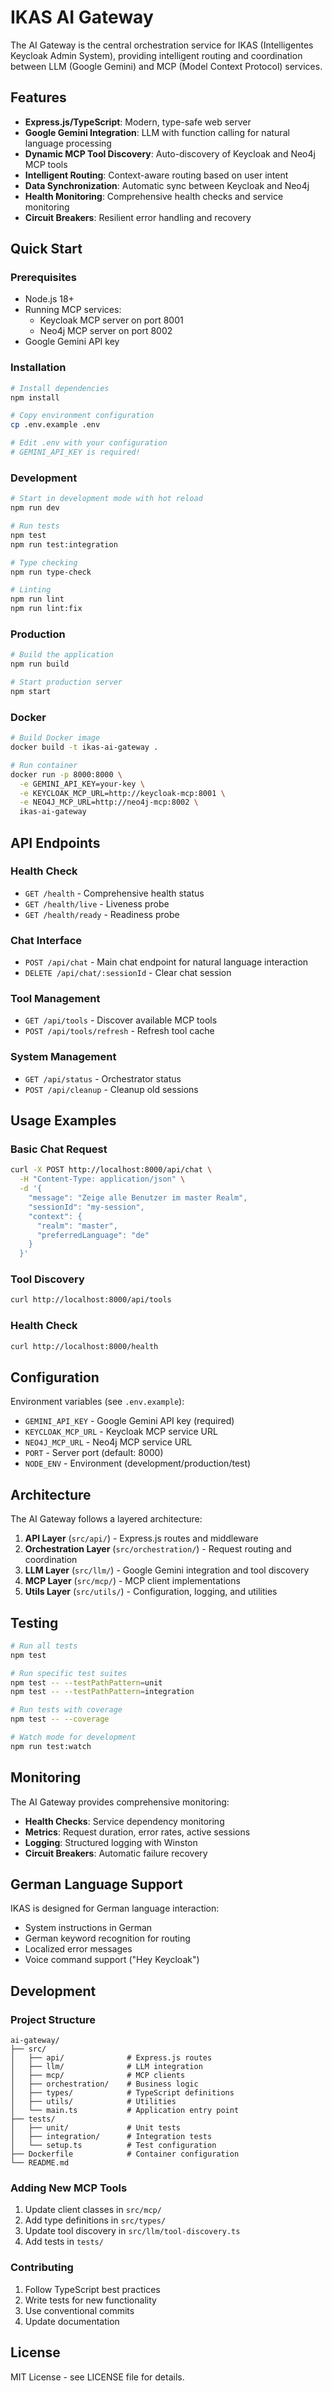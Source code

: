 # IKAS AI Gateway

The AI Gateway is the central orchestration service for IKAS (Intelligentes Keycloak Admin System), providing intelligent routing and coordination between LLM (Google Gemini) and MCP (Model Context Protocol) services.

## Features

- **Express.js/TypeScript**: Modern, type-safe web server
- **Google Gemini Integration**: LLM with function calling for natural language processing
- **Dynamic MCP Tool Discovery**: Auto-discovery of Keycloak and Neo4j MCP tools
- **Intelligent Routing**: Context-aware routing based on user intent
- **Data Synchronization**: Automatic sync between Keycloak and Neo4j
- **Health Monitoring**: Comprehensive health checks and service monitoring
- **Circuit Breakers**: Resilient error handling and recovery

## Quick Start

### Prerequisites

- Node.js 18+
- Running MCP services:
  - Keycloak MCP server on port 8001
  - Neo4j MCP server on port 8002
- Google Gemini API key

### Installation

```bash
# Install dependencies
npm install

# Copy environment configuration
cp .env.example .env

# Edit .env with your configuration
# GEMINI_API_KEY is required!
```

### Development

```bash
# Start in development mode with hot reload
npm run dev

# Run tests
npm test
npm run test:integration

# Type checking
npm run type-check

# Linting
npm run lint
npm run lint:fix
```

### Production

```bash
# Build the application
npm run build

# Start production server
npm start
```

### Docker

```bash
# Build Docker image
docker build -t ikas-ai-gateway .

# Run container
docker run -p 8000:8000 \
  -e GEMINI_API_KEY=your-key \
  -e KEYCLOAK_MCP_URL=http://keycloak-mcp:8001 \
  -e NEO4J_MCP_URL=http://neo4j-mcp:8002 \
  ikas-ai-gateway
```

## API Endpoints

### Health Check
- `GET /health` - Comprehensive health status
- `GET /health/live` - Liveness probe
- `GET /health/ready` - Readiness probe

### Chat Interface
- `POST /api/chat` - Main chat endpoint for natural language interaction
- `DELETE /api/chat/:sessionId` - Clear chat session

### Tool Management
- `GET /api/tools` - Discover available MCP tools
- `POST /api/tools/refresh` - Refresh tool cache

### System Management
- `GET /api/status` - Orchestrator status
- `POST /api/cleanup` - Cleanup old sessions

## Usage Examples

### Basic Chat Request

```bash
curl -X POST http://localhost:8000/api/chat \
  -H "Content-Type: application/json" \
  -d '{
    "message": "Zeige alle Benutzer im master Realm",
    "sessionId": "my-session",
    "context": {
      "realm": "master",
      "preferredLanguage": "de"
    }
  }'
```

### Tool Discovery

```bash
curl http://localhost:8000/api/tools
```

### Health Check

```bash
curl http://localhost:8000/health
```

## Configuration

Environment variables (see `.env.example`):

- `GEMINI_API_KEY` - Google Gemini API key (required)
- `KEYCLOAK_MCP_URL` - Keycloak MCP service URL
- `NEO4J_MCP_URL` - Neo4j MCP service URL
- `PORT` - Server port (default: 8000)
- `NODE_ENV` - Environment (development/production/test)

## Architecture

The AI Gateway follows a layered architecture:

1. **API Layer** (`src/api/`) - Express.js routes and middleware
2. **Orchestration Layer** (`src/orchestration/`) - Request routing and coordination
3. **LLM Layer** (`src/llm/`) - Google Gemini integration and tool discovery
4. **MCP Layer** (`src/mcp/`) - MCP client implementations
5. **Utils Layer** (`src/utils/`) - Configuration, logging, and utilities

## Testing

```bash
# Run all tests
npm test

# Run specific test suites
npm test -- --testPathPattern=unit
npm test -- --testPathPattern=integration

# Run tests with coverage
npm test -- --coverage

# Watch mode for development
npm run test:watch
```

## Monitoring

The AI Gateway provides comprehensive monitoring:

- **Health Checks**: Service dependency monitoring
- **Metrics**: Request duration, error rates, active sessions
- **Logging**: Structured logging with Winston
- **Circuit Breakers**: Automatic failure recovery

## German Language Support

IKAS is designed for German language interaction:

- System instructions in German
- German keyword recognition for routing
- Localized error messages
- Voice command support ("Hey Keycloak")

## Development

### Project Structure

```
ai-gateway/
├── src/
│   ├── api/              # Express.js routes
│   ├── llm/              # LLM integration
│   ├── mcp/              # MCP clients
│   ├── orchestration/    # Business logic
│   ├── types/            # TypeScript definitions
│   ├── utils/            # Utilities
│   └── main.ts           # Application entry point
├── tests/
│   ├── unit/             # Unit tests
│   ├── integration/      # Integration tests
│   └── setup.ts          # Test configuration
├── Dockerfile            # Container configuration
└── README.md
```

### Adding New MCP Tools

1. Update client classes in `src/mcp/`
2. Add type definitions in `src/types/`
3. Update tool discovery in `src/llm/tool-discovery.ts`
4. Add tests in `tests/`

### Contributing

1. Follow TypeScript best practices
2. Write tests for new functionality  
3. Use conventional commits
4. Update documentation

## License

MIT License - see LICENSE file for details.